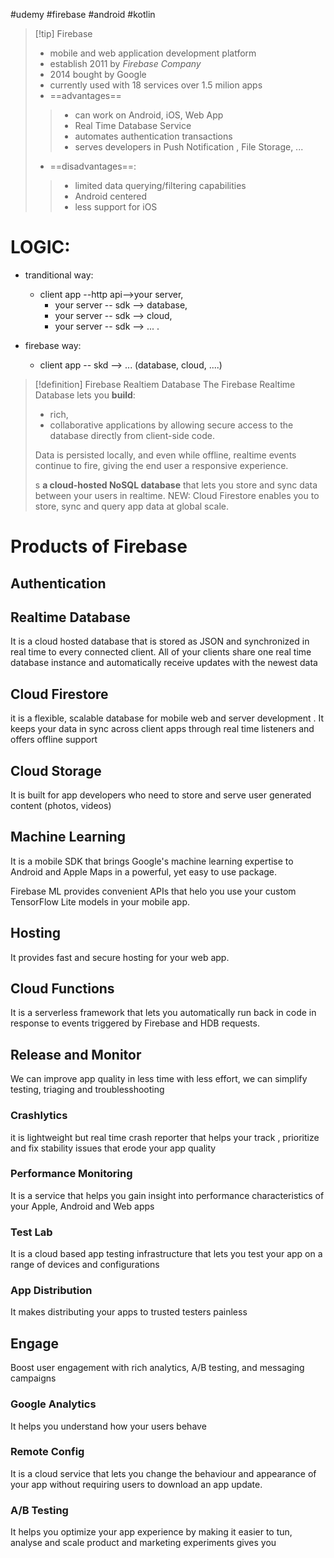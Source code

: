 #udemy #firebase #android #kotlin 

>[!tip] Firebase
>- mobile and web application development platform
>- establish 2011 by *Firebase Company*
>- 2014 bought by Google
>- currently used with 18 services over 1.5 milion  apps
>- ==advantages== 
>> - can work on Android, iOS, Web App
>> - Real Time Database Service
>> - automates  authentication transactions
>> - serves developers in Push Notification , File Storage, ...
>- ==disadvantages==:
>>- limited data querying/filtering capabilities
>>- Android centered
>>- less support for iOS


# LOGIC:
- tranditional way:
	- client app --http api-->your server,
		- your server -- sdk --> database,
		- your server -- sdk --> cloud,
		- your server -- sdk --> ... .

- firebase way:
	- client app -- skd --> ... (database, cloud, ....)


>[!definition] Firebase Realtiem Database
>The Firebase Realtime Database lets you **build**:
>- rich, 
>- collaborative 
>applications by allowing secure access to the database directly from client-side code. 
>
>Data is persisted locally, and even while offline, realtime events continue to fire, giving the end user a responsive experience.
>
>s **a cloud-hosted NoSQL database** that lets you store and sync data between your users in realtime. NEW: Cloud Firestore enables you to store, sync and query app data at global scale.


# Products of Firebase
## Authentication

## Realtime Database
It is a cloud hosted database that is stored as JSON and synchronized in real time to every connected client.
All of your clients share one real time database instance and automatically receive updates with the newest data


## Cloud Firestore
it is a flexible, scalable database for mobile  web and server development .
It keeps your data in sync across client apps through real time listeners and offers offline support 


## Cloud Storage
It is built for app developers who need to store and serve user generated content (photos, videos)

## Machine Learning
It is a mobile SDK that brings Google's machine learning expertise to Android  and Apple Maps in a powerful, yet easy to use package.

Firebase ML provides convenient APIs that helo you use your custom TensorFlow Lite models in   your mobile app. 

## Hosting
It provides fast and secure hosting for your web app.

## Cloud Functions
It is a serverless framework that lets you automatically run back in code in response to events triggered by Firebase and HDB requests.

## Release and Monitor
We can improve app quality in less time with less effort, we can simplify testing, triaging and troublesshooting
### Crashlytics
it is lightweight but real time crash reporter that helps your track , prioritize and fix stability issues that erode your app quality

### Performance Monitoring
It is a service that helps you gain insight into performance characteristics of your Apple, Android and Web apps


### Test Lab
It is a cloud based app testing infrastructure that lets you test your app  on a range of devices and configurations 


### App Distribution
It makes  distributing your apps to trusted testers painless




## Engage 
Boost user engagement with rich analytics, A/B testing, and messaging campaigns

### Google Analytics
It helps you understand how your users behave

### Remote Config
It is a cloud service that lets you change the behaviour and appearance of your app without requiring users to download an app update.


### A/B Testing
It helps you optimize your app experience by making it easier to tun, analyse and scale product and marketing experiments gives you


















